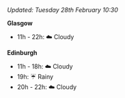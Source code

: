 *Updated: Tuesday 28th February 10:30*

**Glasgow**

* 11h - 22h: :cloud: Cloudy

**Edinburgh**

* 11h - 18h: :cloud: Cloudy
* 19h: :umbrella: Rainy
* 20h - 22h: :cloud: Cloudy
